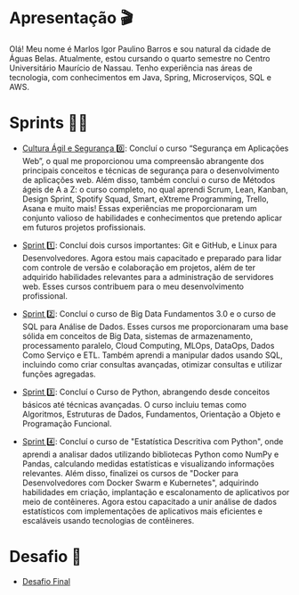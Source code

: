 # Apresentação 🎬

Olá! Meu nome é Marlos Igor Paulino Barros e sou natural da cidade de Águas Belas. Atualmente, estou cursando o quarto semestre no Centro Universitário Maurício de Nassau. Tenho experiência nas áreas de tecnologia, com conhecimentos em Java, Spring, Microserviços, SQL e AWS.


# Sprints 👨‍💻

- [Cultura Ágil e Segurança 0️⃣](Cultura%20Ágil%20e%20Segurança):
Concluí o curso “Segurança em Aplicações Web”, o qual me proporcionou uma compreensão abrangente dos principais conceitos e técnicas de segurança para o desenvolvimento de aplicações web. Além disso, também conclui o curso de Métodos ágeis de A a Z: o curso completo, no qual aprendi Scrum, Lean, Kanban, Design Sprint, Spotify Squad, Smart, eXtreme Programming, Trello, Asana e muito mais! Essas experiências me proporcionaram um conjunto valioso de habilidades e conhecimentos que pretendo aplicar em futuros projetos profissionais. 

- [Sprint 1️⃣](Sprint%201/): 
Concluí dois cursos importantes: Git e GitHub, e Linux para Desenvolvedores. Agora estou mais capacitado e preparado para lidar com controle de versão e colaboração em projetos, além de ter adquirido habilidades relevantes para a administração de servidores web. Esses cursos contribuem para o meu desenvolvimento profissional.

- [Sprint 2️⃣](Sprint%202/): 
Concluí o curso de Big Data Fundamentos 3.0 e o curso de SQL para Análise de Dados. Esses cursos me proporcionaram uma base sólida em conceitos de Big Data, sistemas de armazenamento, processamento paralelo, Cloud Computing, MLOps, DataOps, Dados Como Serviço e ETL. Também aprendi a manipular dados usando SQL, incluindo como criar consultas avançadas, otimizar consultas e utilizar funções agregadas.

- [Sprint 3️⃣](Sprint%203/): 
Concluí o Curso de Python, abrangendo desde conceitos básicos até técnicas avançadas. O curso incluiu temas como Algoritmos, Estruturas de Dados, Fundamentos, Orientação a Objeto e Programação Funcional. 

- [Sprint 4️⃣](Sprint%204/):
Concluí o curso de "Estatística Descritiva com Python", onde aprendi a analisar dados utilizando bibliotecas Python como NumPy e Pandas, calculando medidas estatísticas e visualizando informações relevantes. Além disso, finalizei os cursos de "Docker para Desenvolvedores com Docker Swarm e Kubernetes", adquirindo habilidades em criação, implantação e escalonamento de aplicativos por meio de contêineres. Agora estou capacitado a unir análise de dados estatísticos com implementações de aplicativos mais eficientes e escaláveis usando tecnologias de contêineres.


# Desafio 🧠

- [Desafio Final](Desafio/)
